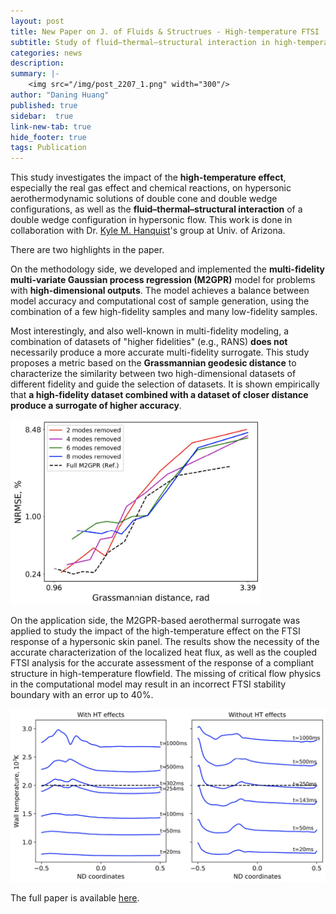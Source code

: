 ```yaml
---
layout: post
title: New Paper on J. of Fluids & Structrues - High-temperature FTSI
subtitle: Study of fluid–thermal–structural interaction in high-temperature high-speed flow using multi-fidelity multi-variate surrogates
categories: news
description:
summary: |-
    <img src="/img/post_2207_1.png" width="300"/>
author: "Daning Huang"
published: true
sidebar:  true
link-new-tab: true
hide_footer: true
tags: Publication
---
```


This study investigates the impact of the **high-temperature effect**, especially the real gas effect and chemical reactions, on hypersonic aerothermodynamic solutions of double cone and double wedge configurations, as well as the **fluid–thermal–structural interaction** of a double wedge configuration in hypersonic flow.
This work is done in collaboration with Dr. [Kyle M. Hanquist](https://chanl.arizona.edu/)'s group at Univ. of Arizona.

There are two highlights in the paper.

On the methodology side, we developed and implemented the **multi-fidelity multi-variate Gaussian process regression (M2GPR)** model for problems with **high-dimensional outputs**.
The model achieves a balance between model accuracy and computational cost of sample generation, using the combination of a few high-fidelity samples and many low-fidelity samples.

Most interestingly, and also well-known in multi-fidelity modeling, a combination of datasets of "higher fidelities" (e.g., RANS) **does not** necessarily produce a more accurate multi-fidelity surrogate.
This study proposes a metric based on the **Grassmannian geodesic distance** to characterize the similarity
between two high-dimensional datasets of different fidelity and guide the selection of datasets.
It is shown empirically that **a high-fidelity dataset combined with a dataset of closer distance produce a surrogate of higher accuracy**.

<img src="/img/post_2207_2.png" width="400"/>

On the application side, the M2GPR-based aerothermal surrogate was applied to study
the impact of the high-temperature effect on the FTSI response of a
hypersonic skin panel.
The results show the necessity of the accurate characterization of the localized heat flux, as well as the coupled FTSI analysis
for the accurate assessment of the response of a compliant structure in high-temperature flowfield. The missing of
critical flow physics in the computational model may result in an incorrect FTSI stability boundary with an error up to 40%.

<img src="/img/post_2207_3.png" width="700"/>

The full paper is available [here](https://www.sciencedirect.com/science/article/abs/pii/S0889974622001062).